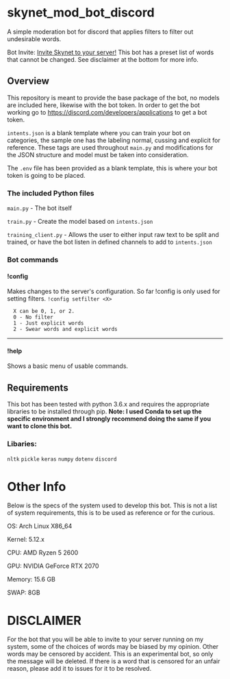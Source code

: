 # skynet_mod_bot_discord
A simple moderation bot for discord that applies filters to filter out undesirable words.

Bot Invite:
[Invite Skynet to your server!](https://discord.com/api/oauth2/authorize?client_id=748994704686710885&permissions=8&scope=bot)
This bot has a preset list of words that cannot be changed. See disclaimer at the bottom for more info.

## Overview 
This repository is meant to provide the base package of the bot, no models are included here, likewise with the bot token.
In order to get the bot working go to https://discord.com/developers/applications to get a bot token.

`intents.json` is a blank template where you can train your bot on categories, the sample one has the labeling normal, cussing and explicit for reference. 
These tags are used throughout `main.py` and modifications for the JSON structure and model must be taken into consideration.

The `.env` file has been provided as a blank template, this is where your bot token is going to be placed.

### The included Python files

`main.py` - The bot itself

`train.py` - Create the model based on `intents.json`

`training_client.py` - Allows the user to either input raw text to be split and trained, or have the bot listen in defined channels to add to `intents.json`

### Bot commands
#### !config
Makes changes to the server's configuration. So far !config is only used for setting filters.
`!config setfilter <X>`
```  
  X can be 0, 1, or 2. 
  0 - No filter
  1 - Just explicit words
  2 - Swear words and explicit words
```
---
#### !help
Shows a basic menu of usable commands.

## Requirements
This bot has been tested with python 3.6.x and requires the appropriate libraries to be installed through pip.
**Note: I used Conda to set up the specific environment and I strongly recommend doing the same if you want to clone this bot.**

### Libaries:

 `nltk`
 `pickle`
 `keras`
 `numpy`
 `dotenv`
 `discord`

# Other Info
Below is the specs of the system used to develop this bot.
This is not a list of system requirements, this is to be used as reference or for the curious.

OS: Arch Linux X86_64

Kernel: 5.12.x

CPU: AMD Ryzen 5 2600

GPU: NVIDIA GeForce RTX 2070

Memory: 15.6 GB

SWAP: 8GB

# DISCLAIMER
For the bot that you will be able to invite to your server running on my system, some of the choices of words may be biased by my opinion.
Other words may be censored by accident. This is an experimental bot, so only the message will be deleted. If there is a word that is censored for an unfair reason, please add it to issues for it to be resolved.
